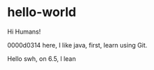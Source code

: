 # hello-world


Hi Humans!

0000d0314 here, I like java, first, learn using Git.

Hello swh, on 6.5, l lean

